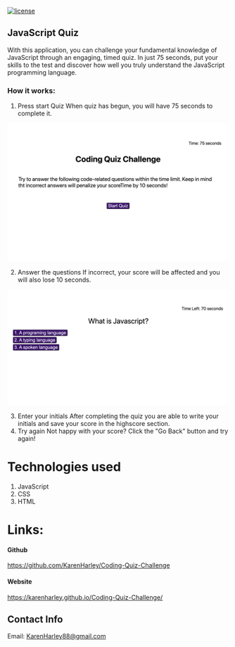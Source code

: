 [![license](https://img.shields.io/github/license/DAVFoundation/captain-n3m0.svg?style=flat-square)](https://github.com/DAVFoundation/captain-n3m0/blob/master/LICENSE)

## JavaScript Quiz

With this application, you can challenge your fundamental knowledge of JavaScript through an engaging, timed quiz. In just 75 seconds, put your skills to the test and discover how well you truly understand the JavaScript programming language.

### How it works:

1. Press start Quiz
   When quiz has begun, you will have 75 seconds to complete it.

![Game intro](./pics/into.png)

2. Answer the questions
   If incorrect, your score will be affected and you will also lose 10 seconds.

![Game questions](./pics/questions.png)

3. Enter your initials
   After completing the quiz you are able to write your initials and save your score in the highscore section.
4. Try again
   Not happy with your score? Click the "Go Back" button and try again!

# Technologies used

1. JavaScript
2. CSS
3. HTML

# Links:

#### Github

https://github.com/KarenHarley/Coding-Quiz-Challenge

#### Website

https://karenharley.github.io/Coding-Quiz-Challenge/

## Contact Info 

Email: KarenHarley88@gmail.com


